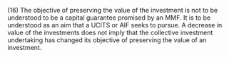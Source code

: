 (16) The objective of preserving the value of the investment is not to be understood to be a capital guarantee promised by an MMF. It is to be understood as an aim that a UCITS or AIF seeks to pursue. A decrease in value of the investments does not imply that the collective investment undertaking has changed its objective of preserving the value of an investment.